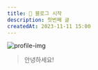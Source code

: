```yaml
---
title: 📄 블로그 시작
description: 첫번째 글
createdAt: 2023-11-11 15:00
---
```


![profile-img](https://avatars.githubusercontent.com/u/31740224?v=4)

> 안녕하세요!
